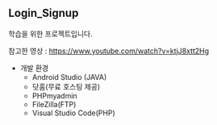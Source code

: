 ## Login_Signup

학습을 위한 프로젝트입니다.

참고한 영상 : https://www.youtube.com/watch?v=ktjJ8xtt2Hg

* 개발 환경
  * Android Studio (JAVA)
  * 닷홈(무료 호스팅 제공)
  * PHPmyadmin
  * FileZilla(FTP)
  * Visual Studio Code(PHP)
